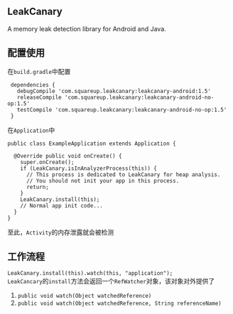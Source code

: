 ## LeakCanary

A memory leak detection library for Android and Java.

## 配置使用
在`build.gradle`中配置

```
 dependencies {
   debugCompile 'com.squareup.leakcanary:leakcanary-android:1.5'
   releaseCompile 'com.squareup.leakcanary:leakcanary-android-no-op:1.5'
   testCompile 'com.squareup.leakcanary:leakcanary-android-no-op:1.5'
 }
```

在`Application`中

```
public class ExampleApplication extends Application {

  @Override public void onCreate() {
    super.onCreate();
    if (LeakCanary.isInAnalyzerProcess(this)) {
      // This process is dedicated to LeakCanary for heap analysis.
      // You should not init your app in this process.
      return;
    }
    LeakCanary.install(this);
    // Normal app init code...
  }
}
```

至此，`Activity`的内存泄露就会被检测

## 工作流程

`LeakCanary.install(this).watch(this, "application");`   
`LeakCancary`的`install`方法会返回一个`RefWatcher`对象，该对象对外提供了

1. `public void watch(Object watchedReference)`
2. `public void watch(Object watchedReference, String referenceName)`

